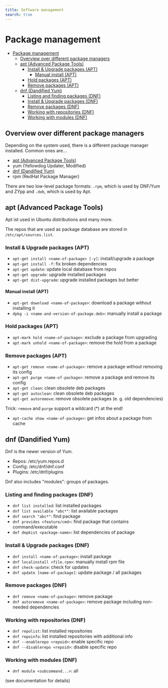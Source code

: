 ```yaml
---
title: Software management
search: true
---
```


# Package management

<!-- TOC -->
* [Package management](#package-management)
  * [Overview over different package managers](#overview-over-different-package-managers)
  * [apt (Advanced Package Tools)](#apt-advanced-package-tools)
    * [Install & Upgrade packages (APT)](#install--upgrade-packages-apt)
      * [Manual install (APT)](#manual-install-apt)
    * [Hold packages (APT)](#hold-packages-apt)
    * [Remove packages (APT)](#remove-packages-apt)
  * [dnf (Dandified Yum)](#dnf-dandified-yum)
    * [Listing and finding packages (DNF)](#listing-and-finding-packages-dnf)
    * [Install & Upgrade packages (DNF)](#install--upgrade-packages-dnf)
    * [Remove packages (DNF)](#remove-packages-dnf)
    * [Working with repositories (DNF)](#working-with-repositories-dnf)
    * [Working with modules (DNF)](#working-with-modules-dnf)
<!-- TOC -->

## Overview over different package managers

Depending on the system used, there is a different package manager installed. Common ones are...

- [apt (Advanced Package Tools)](#apt-advanced-package-tools)
- yum (Yellowdog Updater, Modified)
- [dnf (Dandified Yum)](#dnf-dandified-yum)
- rpm (RedHat Package Manager)

There are two low-level package formats: `.rpm`, which is used by DNF/Yum and ZYpp and `.deb`, which is used by Apt.

## apt (Advanced Package Tools)

Apt ist used in Ubuntu distributions and many more.

The repos that are used as package database are stored in `/etc/apt/sources.list`.

### Install & Upgrade packages (APT)

- `apt-get install <name-of-package> [-y]`: install/upgrade a package
- `apt-get install -f`: fix broken dependencies
- `apt-get update`: update local database from repos
- `apt-get upgrade`: upgrade installed packages
- `apt-get dist-upgrade`: upgrade installed packages but better

#### Manual install (APT)

- `apt-get download <name-of-package>`: download a package without installing it
- `dpkg -i <name-and-version-of-package.deb>`: manually install a package

### Hold packages (APT)

- `apt-mark hold <name-of-package>`: exclude a package from upgrading
- `apt-mark unhold <name-of-package>`: remove the hold from a package

### Remove packages (APT)

- `apt-get remove <name-of-package>`: remove a package without removing its config
- `apt-get purge <name-of-package>`: remove a package and remove its config
- `apt-get clean`: clean obsolete deb packages
- `apt-get autoclean`: clean obsolete deb packages
- `apt-get autoremove`: remove obsolete packages (e. g. old dependencies)

Trick: `remove` and `purge` support a wildcard (\*) at the end!

- `apt-cache show <name-of-package>`: get infos about a package from cache

## dnf (Dandified Yum)

Dnf is the newer version of Yum. 

- Repos: /etc/yum.repos.d
- Config: /etc/dnf/dnf.conf
- Plugins: /etc/dnf/plugins

Dnf also includes "modules": groups of packages.

### Listing and finding packages (DNF)

- `dnf list installed`: list installed packages
- `dnf list available "abc*"`: list available packages
- `dnf search "abc*"`: find package
- `dnf provides <feature/cmd>`: find package that contains command/executable
- `def depkist <package-name>`: list dependencies of package

### Install & Upgrade packages (DNF)

- `dnf install <name-of-package>`: install package
- `dnf localinstall <file.rpm>`: manually install rpm file
- `dnf check-update`: check for updates
- `dnf update [name-of-package]`: update package / all packages

### Remove packages (DNF)

- `dnf remove <name-of-package>`: remove package
- `dnf autoremove <name-of-package>`: remove package including non-needed dependencies

### Working with repositories (DNF)

- `dnf repolist`: list installed repositories
- `dnf repoinfo`: list installed repositories with additional info
- `dnf --enablerepo <repoid>`: enable specific repo
- `dnf --disablerepo <repoid>`: disable specific repo

### Working with modules (DNF)

- `dnf module <subcommand...>`: all

(see documentation for details)
